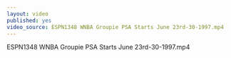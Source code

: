 ```yaml
---
layout: video
published: yes
video_source: ESPN1348 WNBA Groupie PSA Starts June 23rd-30-1997.mp4
---
```

ESPN1348 WNBA Groupie PSA Starts June 23rd-30-1997.mp4
